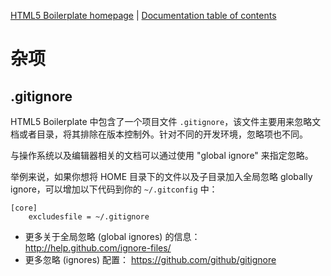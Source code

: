 [HTML5 Boilerplate homepage](http://html5boilerplate.com) | [Documentation
table of contents](TOC.md)

# 杂项

## .gitignore

HTML5 Boilerplate 中包含了一个项目文件 `.gitignore`，该文件主要用来忽略文档或者目录，将其排除在版本控制外。针对不同的开发环境，忽略项也不同。

与操作系统以及编辑器相关的文档可以通过使用 "global 
ignore" 来指定忽略。

举例来说，如果你想将 HOME 目录下的文件以及子目录加入全局忽略 globally ignore，可以增加以下代码到你的 `~/.gitconfig` 中：

```gitignore
[core]
    excludesfile = ~/.gitignore
```

* 更多关于全局忽略 (global ignores) 的信息： http://help.github.com/ignore-files/
* 更多忽略 (ignores) 配置： https://github.com/github/gitignore
